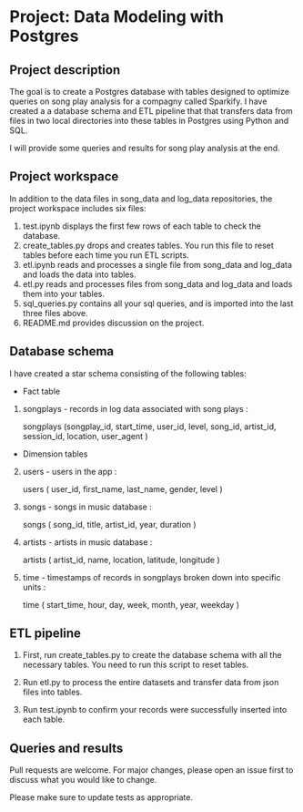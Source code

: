 # Project: Data Modeling with Postgres

## Project description

The goal is to create a Postgres database with tables designed to optimize queries on song play analysis 
for a compagny called Sparkify. I have created a a database schema and ETL pipeline that that transfers 
data from files in two local directories into these tables in Postgres using Python and SQL.

I will provide some queries and results for song play analysis at the end.

## Project workspace

In addition to the data files in song_data and log_data repositories, the project workspace includes six files:

 1. test.ipynb displays the first few rows of each table to check the database.
 2. create_tables.py drops and creates tables. You run this file to reset tables before each time you run ETL scripts.
 3. etl.ipynb reads and processes a single file from song_data and log_data and loads the data into tables. 
 4. etl.py reads and processes files from song_data and log_data and loads them into your tables. 
 5. sql_queries.py contains all your sql queries, and is imported into the last three files above.
 6. README.md provides discussion on the project.

## Database schema

I have created a star schema consisting of the following tables:

* Fact table
 
 1. songplays - records in log data associated with song plays :
	
	songplays (songplay_id, start_time, user_id, level, song_id, artist_id, session_id, location, user_agent )

* Dimension tables
 
 2. users - users in the app : 
	
	users ( user_id, first_name, last_name, gender, level )

 3. songs - songs in music database :

	songs ( song_id, title, artist_id, year, duration )
 
 4. artists - artists in music database :

	artists ( artist_id, name, location, latitude, longitude )

 5. time - timestamps of records in songplays broken down into specific units :

	time ( start_time, hour, day, week, month, year, weekday )


## ETL pipeline

 1. First, run create_tables.py to create the database schema with all the necessary tables.
 You need to run this script to reset tables.

 2. Run etl.py to process the entire datasets and transfer data from json files into tables.

 3. Run test.ipynb to confirm your records were successfully inserted into each table.


## Queries and results

Pull requests are welcome. For major changes, please open an issue first to discuss what you would like to change.

Please make sure to update tests as appropriate.